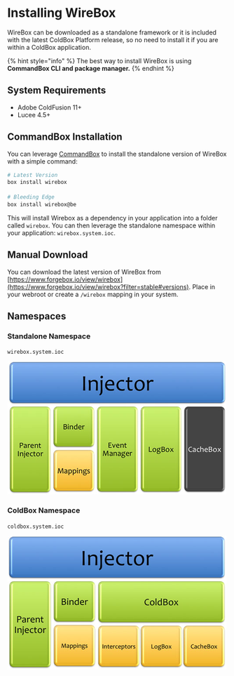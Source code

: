 # Installing WireBox

WireBox can be downloaded as a standalone framework or it is included with the latest ColdBox Platform release, so no need to install it if you are within a ColdBox application.

{% hint style="info" %}
The best way to install WireBox is using **CommandBox CLI and package manager.**
{% endhint %}

## System Requirements

* Adobe ColdFusion 11+
* Lucee 4.5+

## CommandBox Installation

You can leverage [CommandBox](http://www.ortussolutions.com/products/commandbox) to install the standalone version of WireBox with a simple command:

```bash
# Latest Version
box install wirebox

# Bleeding Edge
box install wirebox@be
```

This will install Wirebox as a dependency in your application into a folder called `wirebox`. You can then leverage the standalone namespace within your application: `wirebox.system.ioc`.

## Manual Download

You can download the latest version of WireBox from [https://www.forgebox.io/view/wirebox](https://www.forgebox.io/view/wirebox?filter=stable#versions). Place in your webroot or create a `/wirebox` mapping in your system.

## Namespaces

### Standalone Namespace

`wirebox.system.ioc`

![](../.gitbook/assets/installing_WireBoxSystem.jpg)

### ColdBox Namespace

`coldbox.system.ioc`

![](../.gitbook/assets/installing_ColdBoxSystem.jpg)

